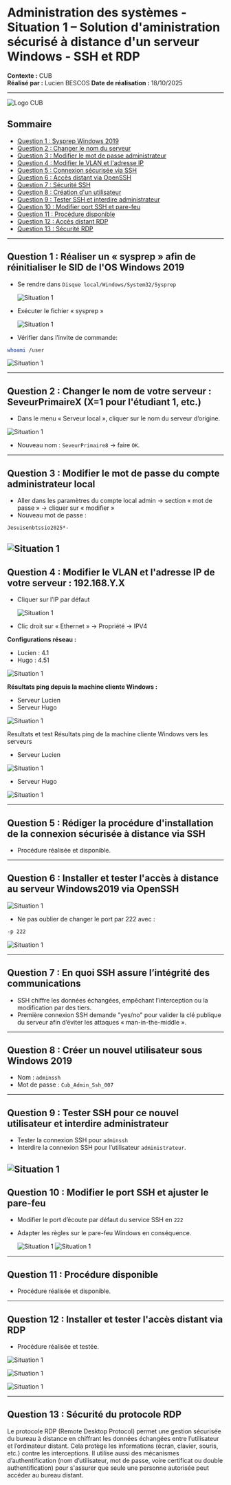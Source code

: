 #  Administration des systèmes - Situation 1 – Solution d'aministration sécurisé à distance d'un serveur Windows - SSH et RDP

**Contexte :** CUB  
**Réalisé par :** Lucien BESCOS
**Date de réalisation :** 18/10/2025

---


![Logo CUB](../../medias/logocub.png)


## Sommaire

- [Question 1 : Sysprep Windows 2019](#question-1-réaliser-un-sysprep-afin-de-réinitialiser-le-sid-de-los-windows-2019)
- [Question 2 : Changer le nom du serveur](#question-2-changer-le-nom-de-votre-serveur-seveurprimairex-x1-pour-létudiant-1-etc)
- [Question 3 : Modifier le mot de passe administrateur](#question-3-modifier-le-mot-de-passe-du-compte-administrateur-local-pour-respecter-les-recommandations-de-lansi)
- [Question 4 : Modifier le VLAN et l'adresse IP](#question-4-modifier-le-vlan-et-ladresse-ip-de-votre-serveur-192168yx)
- [Question 5 : Connexion sécurisée via SSH](#question-5-rédiger-la-procédure-dinstallation-de-la-connexion-sécurisée-à-distance-via-ssh)
- [Question 6 : Accès distant via OpenSSH](#question-6-installer-et-tester-laccès-à-distance-au-serveur-windows2019-via-openssh)
- [Question 7 : Sécurité SSH](#question-7-en-quoi-lutilisation-du-protocole-ssh-permet-til-dassurer-une-intégrité-des-communications)
- [Question 8 : Création d'un utilisateur](#question-8-créer-un-nouvel-utilisateur-sous-windows-2019)
- [Question 9 : Tester SSH et interdire administrateur](#question-9-tester-la-connexion-ssh-pour-ce-nouvel-utilisateur-puis-interdire-une-connexion-ssh-avec-lutilisateur-administrateur)
- [Question 10 : Modifier port SSH et pare-feu](#question-10-modifier-le-port-découte-par-défaut-du-service-ssh-en-222-et-réaliser-les-modifications-sur-le-pare-feu-windows-en-conséquences)
- [Question 11 : Procédure disponible](#question-11-procédure-réalisée-et-disponible)
- [Question 12 : Accès distant RDP](#question-12-installer-et-tester-laccès-à-distance-au-serveur-windows2019-via-le-protocole-rdp)
- [Question 13 : Sécurité RDP](#question-13-en-quoi-le-protocole-rdp-permet-dassurer-une-gestion-sécurisée-du-bureau-à-distance)

---

## Question 1 : Réaliser un « sysprep » afin de réinitialiser le SID de l'OS Windows 2019

- Se rendre dans `Disque local/Windows/System32/Sysprep`

  ![Situation 1](../../medias/sit1_1.png)



- Exécuter le fichier « sysprep »

  ![Situation 1](../../medias/sit1_2.png)

- Vérifier dans l’invite de commande:

```bash
whoami /user
```
 
![Situation 1](../../medias/sit1_3.png)


---

## Question 2 : Changer le nom de votre serveur : SeveurPrimaireX (X=1 pour l'étudiant 1, etc.)

- Dans le menu « Serveur local », cliquer sur le nom du serveur d’origine.

![Situation 1](../../medias/sit1_4.png)

- Nouveau nom : `SeveurPrimaire8` → faire `OK`.


---

## Question 3 : Modifier le mot de passe du compte administrateur local

- Aller dans les paramètres du compte local admin → section « mot de passe » → cliquer sur « modifier »  
- Nouveau mot de passe :  

```
Jesuisenbtssio2025*-
```



![Situation 1](../../medias/sit1_5.png)
---

## Question 4 : Modifier le VLAN et l'adresse IP de votre serveur : 192.168.Y.X

- Cliquer sur l’IP par défaut

  ![Situation 1](../../medias/sit1_6.png)

- Clic droit sur « Ethernet » → Propriété → IPV4


**Configurations réseau :**

- Lucien : 4.1  
- Hugo : 4.51

![Situation 1](../../medias/sit1_7.png)


**Résultats ping depuis la machine cliente Windows :**  

- Serveur Lucien  
- Serveur Hugo

![Situation 1](../../medias/sit1_8.png)

Resultats et test
Résultats ping de la machine cliente Windows vers les serveurs

- Serveur Lucien
  
  
![Situation 1](../../medias/sit1_9.png)

- Serveur Hugo

  
![Situation 1](../../medias/sit1_10.png)

---

## Question 5 : Rédiger la procédure d'installation de la connexion sécurisée à distance via SSH

- Procédure réalisée et disponible.

---

## Question 6 : Installer et tester l'accès à distance au serveur Windows2019 via OpenSSH


![Situation 1](../../medias/sit1_11.png)

- Ne pas oublier de changer le port par 222 avec :  

```bash
-p 222
```
![Situation 1](../../medias/sit1_12.png)



---

## Question 7 : En quoi SSH assure l’intégrité des communications

- SSH chiffre les données échangées, empêchant l’interception ou la modification par des tiers.  
- Première connexion SSH demande "yes/no" pour valider la clé publique du serveur afin d’éviter les attaques « man-in-the-middle ».  

---

## Question 8 : Créer un nouvel utilisateur sous Windows 2019

- Nom : `adminssh`  
- Mot de passe : `Cub_Admin_Ssh_007`


---

## Question 9 : Tester SSH pour ce nouvel utilisateur et interdire administrateur

- Tester la connexion SSH pour `adminssh`  
- Interdire la connexion SSH pour l’utilisateur `administrateur`.


![Situation 1](../../medias/sit1_13.png)
---

## Question 10 : Modifier le port SSH et ajuster le pare-feu

- Modifier le port d’écoute par défaut du service SSH en `222`  
- Adapter les règles sur le pare-feu Windows en conséquence.

  ![Situation 1](../../medias/sit1_14.png)
  ![Situation 1](../../medias/sit1_15.png)

---

## Question 11 : Procédure disponible

- Procédure réalisée et disponible.

---

## Question 12 : Installer et tester l'accès distant via RDP

- Procédure réalisée et testée.

![Situation 1](../../medias/sit1_16.png)

![Situation 1](../../medias/sit1_17.png)

![Situation 1](../../medias/sit1_18.png)

---

## Question 13 : Sécurité du protocole RDP

Le protocole RDP (Remote Desktop Protocol) permet une gestion sécurisée du bureau à distance en chiffrant les données échangées entre l’utilisateur et l’ordinateur distant. Cela protège les informations (écran, clavier, souris, etc.) contre les interceptions.
Il utilise aussi des mécanismes d’authentification (nom d’utilisateur, mot de passe, voire certificat ou double authentification) pour s'assurer que seule une personne autorisée peut accéder au bureau distant.

